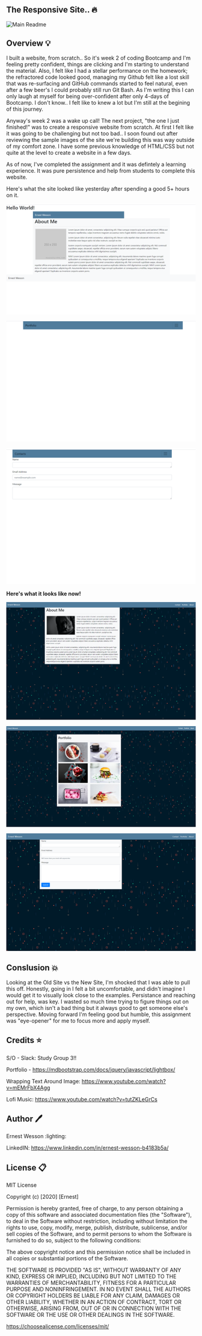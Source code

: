 ## The Responsive Site.. :fire:


![Main Readme](https://images.unsplash.com/photo-1562016825-b1c7cd4e8deb?ixlib=rb-1.2.1&ixid=eyJhcHBfaWQiOjEyMDd9&auto=format&fit=crop&w=1867&q=80)




## Overview :bulb:

I built a website, from scratch.. So it's week 2 of coding Bootcamp and I'm feeling pretty confident, things are clicking and I'm starting to understand the material. Also, I felt like I had a stellar performance on the homework; the refractored code looked good, managing my Github felt like a lost skill that was re-surfacing and GitHub commands started to feel natural, even after a few beer's I could probably still run Git Bash. As I'm writing this I can only laugh at myself for being over-confident after only 4-days of Bootcamp. I don't know.. I felt like to knew a lot but I'm still at the begining of this journey. 

Anyway's week 2 was a wake up call! The next project, "the one I just finished!" was to create a responsive website from scratch. At first I felt like it was going to be challenging but not too bad.. I soon found out after reviewing the sample images of the site we're building this was way outside of my comfort zone. I have some previous knowledge of HTML/CSS but not quite at the level to create a website in a few days. 

As of now, I've completed the assignment and it was defintely a learning experience. It was pure persistence and help from students to complete this website. 

Here's what the site looked like yesterday after spending a good 5+ hours on it.


![Old About](https://raw.githubusercontent.com/HEEM86/EW-Repsonsive-Site/master/assets/images/about%20old.png)

![Old Portfolio](https://raw.githubusercontent.com/HEEM86/EW-Repsonsive-Site/master/assets/images/portfolio%20old.png)

![Old Contacts](https://raw.githubusercontent.com/HEEM86/EW-Repsonsive-Site/master/assets/images/contacts%20old.png)


**Here's what it looks like now!**


![New About](https://raw.githubusercontent.com/HEEM86/EW-Repsonsive-Site/master/assets/images/about%20me%20new.png)

![New Portfolio](https://raw.githubusercontent.com/HEEM86/EW-Repsonsive-Site/master/assets/images/portfolio%20new.png)

![New Contacts](https://raw.githubusercontent.com/HEEM86/EW-Repsonsive-Site/master/assets/images/contact%20new.png)




## Conslusion :boom:

Looking at the Old Site vs the New Site, I'm shocked that I was able to pull this off. Honestly, going in I felt a bit uncomfortable, and didn't imagine I would get it to visually look close to the examples. Persistance and reaching out for help, was key. I wasted so much time trying to figure things out on my own, which isn't a bad thing but it always good to get someone else's perspective. Moving forward I'm feeling good but humble, this assignment was "eye-opener" for me to focus more and apply myself. 



## Credits :star:

S/O - Slack: Study Group 3!!

Portfolio - https://mdbootstrap.com/docs/jquery/javascript/lightbox/

Wrapping Text Around Image: https://www.youtube.com/watch?v=mEMrFbX4Agg

Lofi Music: https://www.youtube.com/watch?v=tutZKLeGrCs

## Author :pen:

Ernest Wesson :lighting:

LinkedIN: https://www.linkedin.com/in/ernest-wesson-b4183b5a/




## License :clipboard:


MIT License

Copyright (c) [2020] [Ernest]

Permission is hereby granted, free of charge, to any person obtaining a copy
of this software and associated documentation files (the "Software"), to deal
in the Software without restriction, including without limitation the rights
to use, copy, modify, merge, publish, distribute, sublicense, and/or sell
copies of the Software, and to permit persons to whom the Software is
furnished to do so, subject to the following conditions:

The above copyright notice and this permission notice shall be included in all
copies or substantial portions of the Software.

THE SOFTWARE IS PROVIDED "AS IS", WITHOUT WARRANTY OF ANY KIND, EXPRESS OR
IMPLIED, INCLUDING BUT NOT LIMITED TO THE WARRANTIES OF MERCHANTABILITY,
FITNESS FOR A PARTICULAR PURPOSE AND NONINFRINGEMENT. IN NO EVENT SHALL THE
AUTHORS OR COPYRIGHT HOLDERS BE LIABLE FOR ANY CLAIM, DAMAGES OR OTHER
LIABILITY, WHETHER IN AN ACTION OF CONTRACT, TORT OR OTHERWISE, ARISING FROM,
OUT OF OR IN CONNECTION WITH THE SOFTWARE OR THE USE OR OTHER DEALINGS IN THE
SOFTWARE.








































https://choosealicense.com/licenses/mit/
